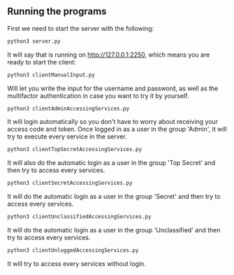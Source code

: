 ## Running the programs

First we need to start the server with the following:

```sh
python3 server.py
```

It will say that is running on http://127.0.0.1:2250, which means you are ready to start the client:

```sh
python3 clientManualInput.py
```
Will let you write the input for the username and password, as well as the multifactor authentication in case you want to try it by yourself.

```sh
python3 clientAdminAccessingServices.py
```
It will login automatically so you don't have to worry about receiving your access code and token. Once logged in as a user in the group 'Admin', it will try to execute every service in the server.

```sh
python3 clientTopSecretAccessingServices.py
```
It will also do the automatic login as a user in the group 'Top Secret' and then try to access every services.

```sh
python3 clientSecretAccessingServices.py
```
It will do the automatic login as a user in the group 'Secret' and then try to access every services.

```sh
python3 clientUnclassifiedAccessingServices.py
```
It will do the automatic login as a user in the group 'Unclassified' and then try to access every services.

```sh
python3 clientUnloggedAccessingServices.py
```
It will try to access every services without login.